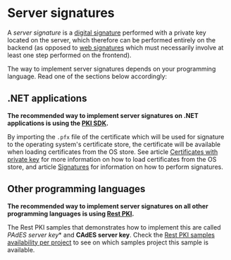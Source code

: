 ﻿# Server signatures

A *server signature* is a [digital signature](signatures.md) performed with a private key located on the server, which
therefore can be performed entirely on the backend (as opposed to [web signatures](web-signatures/index.md) which must
necessarily involve at least one step performed on the frontend).

The way to implement server signatures depends on your programming language. Read one of the sections below accordingly:

## .NET applications

**The recommended way to implement server signatures on .NET applications is using the [PKI SDK](../pki-sdk/index.html).**

By importing the `.pfx` file of the certificate which will be used for signature to the operating system's certificate
store, the certificate will be available when loading certificates from the OS store. See article
[Certificates with private key](../pki-sdk/certificates/certs-with-key.md) for more information on how to load
certificates from the OS store, and article [Signatures](../pki-sdk/signatures.md) for information on how to perform
signatures.

## Other programming languages

**The recommended way to implement server signatures on all other programming languages is using [Rest PKI](../rest-pki/index.html).**

The Rest PKI samples that demonstrates how to implement this are called *PAdES server key** and **CAdES server key**.
Check the [Rest PKI samples availability per project](../rest-pki/samples-availability.md) to see on which samples project
this sample is available.
